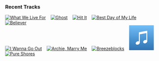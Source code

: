### Recent Tracks
[<img src='https://lastfm.freetls.fastly.net/i/u/300x300/bc2dca805edfac5da918210d4fe93718.png' width='16%' height='16%' alt='What We Live For'>](https://www.last.fm/music/american%2bauthors/_/what%2bwe%2blive%2bfor)&nbsp;&nbsp;&nbsp;&nbsp;[<img src='https://lastfm.freetls.fastly.net/i/u/300x300/01bccad9d7be4980c9fdbcec3be695c9.png' width='16%' height='16%' alt='Ghost'>](https://www.last.fm/music/american%2bauthors/_/ghost)&nbsp;&nbsp;&nbsp;&nbsp;[<img src='https://lastfm.freetls.fastly.net/i/u/300x300/01bccad9d7be4980c9fdbcec3be695c9.png' width='16%' height='16%' alt='Hit It'>](https://www.last.fm/music/american%2bauthors/_/hit%2bit)&nbsp;&nbsp;&nbsp;&nbsp;[<img src='https://lastfm.freetls.fastly.net/i/u/300x300/b92cc73a0bff4ca8cc264beb4a022f52.png' width='16%' height='16%' alt='Best Day of My Life'>](https://www.last.fm/music/american%2bauthors/_/best%2bday%2bof%2bmy%2blife)&nbsp;&nbsp;&nbsp;&nbsp;[<img src='https://lastfm.freetls.fastly.net/i/u/300x300/b92cc73a0bff4ca8cc264beb4a022f52.png' width='16%' height='16%' alt='Believer'>](https://www.last.fm/music/american%2bauthors/_/believer)&nbsp;&nbsp;&nbsp;&nbsp;<br>[<img src='https://lastfm.freetls.fastly.net/i/u/300x300/5c8bf9bf8457852a2034b5699574a1f9.png' width='16%' height='16%' alt='I Wanna Go Out'>](https://www.last.fm/music/american%2bauthors/_/i%2bwanna%2bgo%2bout)&nbsp;&nbsp;&nbsp;&nbsp;[<img src='https://lastfm.freetls.fastly.net/i/u/300x300/63ea8d50b43146e7c64414891c20d378.png' width='16%' height='16%' alt='Archie, Marry Me'>](https://www.last.fm/music/alvvays/_/archie%252c%2bmarry%2bme)&nbsp;&nbsp;&nbsp;&nbsp;[<img src='https://lastfm.freetls.fastly.net/i/u/300x300/a701bd388c95415ac140405686cdd0af.png' width='16%' height='16%' alt='Breezeblocks'>](https://www.last.fm/music/alt-j/_/breezeblocks)&nbsp;&nbsp;&nbsp;&nbsp;[<img src='https://github.com/atfinke/atfinke/blob/master/placeholder.jpeg?raw=true' width='16%' height='16%' alt='U & Me'>](https://www.last.fm/music/almand/_/u%2b%2526%2bme)&nbsp;&nbsp;&nbsp;&nbsp;[<img src='https://lastfm.freetls.fastly.net/i/u/300x300/90ab34e2f0bbe72e26159adaa453bcb9.png' width='16%' height='16%' alt='Pure Shores'>](https://www.last.fm/music/all%2bsaints/_/pure%2bshores)&nbsp;&nbsp;&nbsp;&nbsp;<br>